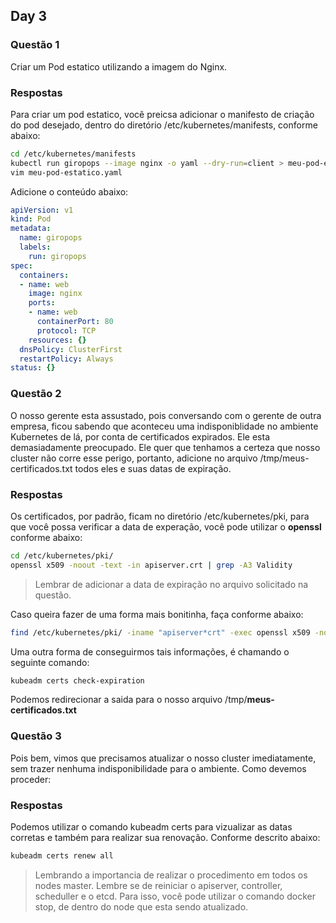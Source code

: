 ## Day 3

### Questão 1

Criar um Pod estatico utilizando a imagem do Nginx.

### Respostas

Para criar um pod estatico, você preicsa adicionar o manifesto de criação do pod desejado, dentro do diretório /etc/kubernetes/manifests, conforme abaixo:

```bash
cd /etc/kubernetes/manifests
kubectl run giropops --image nginx -o yaml --dry-run=client > meu-pod-estatico.yaml
vim meu-pod-estatico.yaml
```

Adicione o conteúdo abaixo:

```yaml
apiVersion: v1
kind: Pod
metadata:
  name: giropops
  labels:
    run: giropops
spec:
  containers:
  - name: web
    image: nginx
    ports:
    - name: web
      containerPort: 80
      protocol: TCP
    resources: {}    
  dnsPolicy: ClusterFirst
  restartPolicy: Always
status: {}
 ```

### Questão 2

O nosso gerente esta assustado, pois conversando com o gerente de outra empresa, ficou sabendo que aconteceu uma indisponiblidade no ambiente Kubernetes de lá, por conta de certificados expirados.
Ele esta demasiadamente preocupado.
Ele quer que tenhamos a certeza que nosso cluster não corre esse perigo, portanto, adicione no arquivo /tmp/meus-certificados.txt todos eles e suas datas de expiração.

### Respostas

Os certificados, por padrão, ficam no diretório /etc/kubernetes/pki, para que você possa verificar a data de experação, você pode utilizar o **openssl** conforme abaixo:

```bash
cd /etc/kubernetes/pki/
openssl x509 -noout -text -in apiserver.crt | grep -A3 Validity
```

> Lembrar de adicionar a data de expiração no arquivo solicitado na questão.

Caso queira fazer de uma forma mais bonitinha, faça conforme abaixo:

```bash
find /etc/kubernetes/pki/ -iname "apiserver*crt" -exec openssl x509 -noout -subject -enddate -in {} \; > /tmp/meus-certificados.txt 
```

Uma outra forma de conseguirmos tais informações, é chamando o seguinte comando:

```bash
kubeadm certs check-expiration
```

Podemos redirecionar a saida para o nosso arquivo /tmp/**meus-certificados.txt**

### Questão 3

Pois bem, vimos que precisamos atualizar o nosso cluster imediatamente, sem trazer nenhuma indisponibilidade para o ambiente. Como devemos proceder:

### Respostas

Podemos utilizar o comando kubeadm certs para vizualizar as datas corretas e também para realizar sua renovação. Conforme descrito abaixo:

```bash
kubeadm certs renew all
```

> Lembrando a importancia de realizar o procedimento em todos os nodes master.
> Lembre se de reiniciar o apiserver, controller, scheduller e o etcd.
> Para isso, você pode utilizar o comando docker stop, de dentro do node que esta sendo atualizado.
